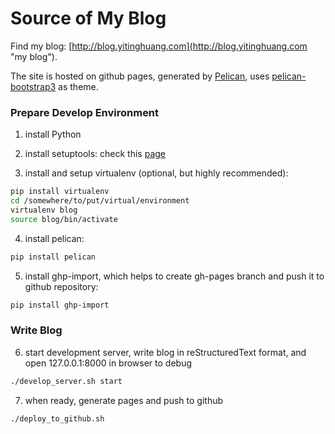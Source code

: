 Source of My Blog
=================

Find my blog: [http://blog.yitinghuang.com](http://blog.yitinghuang.com "my blog").

The site is hosted on github pages, generated by [Pelican](https://github.com/getpelican/pelican "pelican"),
uses [pelican-bootstrap3](https://github.com/getpelican/pelican-themes/tree/master/pelican-bootstrap3, "pelican-bootstrap3")
as theme.

### Prepare Develop Environment

1. install Python

2. install setuptools: check this [page](https://pypi.python.org/pypi/setuptools/1.1.6 "setuptools install instruction")

3. install and setup virtualenv (optional, but highly recommended):

```Bash
pip install virtualenv
cd /somewhere/to/put/virtual/environment
virtualenv blog
source blog/bin/activate
```

4. install pelican:

```Bash
pip install pelican
```

5. install ghp-import, which helps to create gh-pages branch and push it to github repository:

```Bash
pip install ghp-import
```

### Write Blog

6. start development server, write blog in reStructuredText format, and open 127.0.0.1:8000 in browser to debug

```Bash
./develop_server.sh start
```

7. when ready, generate pages and push to github

```Bash
./deploy_to_github.sh
```
